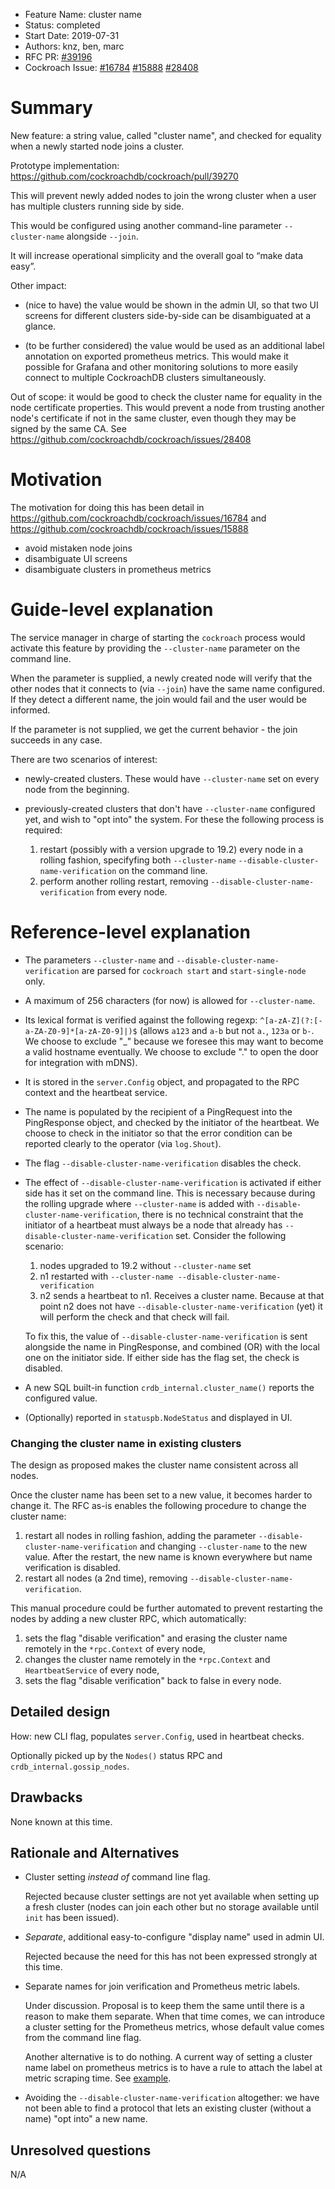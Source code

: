 - Feature Name: cluster name
- Status: completed
- Start Date: 2019-07-31
- Authors: knz, ben, marc
- RFC PR: [#39196](https://github.com/cockroachdb/cockroach/pull/39196)
- Cockroach Issue: [#16784](https://github.com/cockroachdb/cockroach/issues/16784) [#15888](https://github.com/cockroachdb/cockroach/issues/15888) [#28408](https://github.com/cockroachdb/cockroach/issues/28408)

# Summary

New feature: a string value, called "cluster name", and checked for
equality when a newly started node joins a cluster.

Prototype implementation:  https://github.com/cockroachdb/cockroach/pull/39270

This will prevent newly added nodes to join the wrong cluster when a
user has multiple clusters running side by side.

This would be configured using another command-line parameter `--cluster-name`
alongside `--join`.

It will increase operational simplicity and the overall goal to “make
data easy”.

Other impact:

- (nice to have) the value would be shown in the admin UI, so that two UI
  screens for different clusters side-by-side can be disambiguated at
  a glance.

- (to be further considered) the value would be used as an additional
  label annotation on exported prometheus metrics. This would make it
  possible for Grafana and other monitoring solutions to more easily
  connect to multiple CockroachDB clusters simultaneously.

Out of scope: it would be good to check the cluster name for equality
in the node certificate properties. This would prevent a node from
trusting another node's certificate if not in the same cluster, even
though they may be signed by the same CA. See https://github.com/cockroachdb/cockroach/issues/28408


# Motivation

The motivation for doing this has been detail in
https://github.com/cockroachdb/cockroach/issues/16784 and
https://github.com/cockroachdb/cockroach/issues/15888

- avoid mistaken node joins
- disambiguate UI screens
- disambiguate clusters in prometheus metrics

# Guide-level explanation

The service manager in charge of starting the `cockroach` process
would activate this feature by providing the `--cluster-name` parameter
on the command line.

When the parameter is supplied, a newly created node will verify that
the other nodes that it connects to (via `--join`) have the same name
configured. If they detect a different name, the join would fail and the
user would be informed.

If the parameter is not supplied, we get the current behavior - the
join succeeds in any case.

There are two scenarios of interest:

- newly-created clusters. These would have `--cluster-name` set on
  every node from the beginning.

- previously-created clusters that don't have `--cluster-name`
  configured yet, and wish to "opt into" the system.
  For these the following process is required:

  1. restart (possibly with a version upgrade to 19.2) every node in a
     rolling fashion, specifyfing both `--cluster-name`
     `--disable-cluster-name-verification` on the command line.
  2. perform another rolling restart, removing `--disable-cluster-name-verification`
     from every node.

# Reference-level explanation

- The parameters `--cluster-name` and
  `--disable-cluster-name-verification` are parsed for `cockroach start` and `start-single-node`
  only.

- A maximum of 256 characters (for now) is allowed for `--cluster-name`.

- Its lexical format is verified against the following regexp: `^[a-zA-Z](?:[-a-ZA-Z0-9]*[a-zA-Z0-9]|)$`
  (allows `a123` and `a-b` but not `a.`, `123a` or `b-`.
  We choose to exclude "_" because we foresee this may want
  to become a valid hostname eventually. We choose to exclude "."
  to open the door for integration with mDNS).

- It is stored in the `server.Config` object, and propagated to the RPC
  context and the heartbeat service.

- The name is populated by the recipient of a PingRequest into the
  PingResponse object, and checked by the initiator of the heartbeat. We choose
  to check in the initiator so that the error condition can be
  reported clearly to the operator (via `log.Shout`).

- The flag `--disable-cluster-name-verification` disables the check.

- The effect of `--disable-cluster-name-verification` is activated if
  either side has it set on the command line. This is necessary
  because during the rolling upgrade where `--cluster-name` is added
  with `--disable-cluster-name-verification`, there is no technical
  constraint that the initiator of a heartbeat must always be a node
  that already has `--disable-cluster-name-verification` set. Consider
  the following scenario:

  1. nodes upgraded to 19.2 without `--cluster-name` set
  2. n1 restarted with `--cluster-name --disable-cluster-name-verification`
  3. n2 sends a heartbeat to n1. Receives a cluster name. Because
     at that point n2 does not have `--disable-cluster-name-verification` (yet)
     it will perform the check and that check will fail.

  To fix this, the value of `--disable-cluster-name-verification` is sent
  alongside the name in PingResponse, and combined (OR) with the local
  one on the initiator side. If either side has the flag set,
  the check is disabled.

- A new SQL built-in function `crdb_internal.cluster_name()` reports
  the configured value.

- (Optionally) reported in `statuspb.NodeStatus` and displayed in UI.

### Changing the cluster name in existing clusters

The design as proposed makes the cluster name consistent across all nodes.

Once the cluster name has been set to a new value, it becomes harder to change it.
The RFC as-is enables the following procedure to change the cluster name:

1. restart all nodes in rolling fashion, adding the parameter
   `--disable-cluster-name-verification` and changing `--cluster-name` to the new value.
   After the restart, the new name is known everywhere but name verification is disabled.
2. restart all nodes (a 2nd time), removing `--disable-cluster-name-verification`.

This manual procedure could be further automated to prevent restarting the nodes by adding  a new cluster RPC, which automatically:

1. sets the flag "disable verification" and erasing the cluster name remotely in the `*rpc.Context` of every node,
2. changes the cluster name remotely in the `*rpc.Context` and `HeartbeatService` of every node,
3. sets the flag "disable verification" back to false in every node.

## Detailed design

How: new CLI flag, populates `server.Config`, used in heartbeat checks.

Optionally picked up by the `Nodes()` status RPC and `crdb_internal.gossip_nodes`.

## Drawbacks

None known at this time.

## Rationale and Alternatives

- Cluster setting *instead of* command line flag.

  Rejected because cluster settings are not yet available when setting
  up a fresh cluster (nodes can join each other but no storage
  available until `init` has been issued).

- *Separate*, additional easy-to-configure "display name" used in
  admin UI.

  Rejected because the need for this has not been expressed strongly
  at this time.

- Separate names for join verification and Prometheus metric labels.

  Under discussion. Proposal is to keep them the same until there
  is a reason to make them separate. When that time comes, we can
  introduce a cluster setting for the Prometheus metrics, whose
  default value comes from the command line flag.

  Another alternative is to do nothing. A current way of setting a
  cluster name label on prometheus metrics is to have a rule to attach
  the label at metric scraping time. See [example](https://github.com/cockroachdb/cockroach/blob/master/monitoring/prometheus.yml#L35).

- Avoiding the `--disable-cluster-name-verification` altogether:
  we have not been able to find a protocol that lets an existing
  cluster (without a name) "opt into" a new name.

## Unresolved questions

N/A
